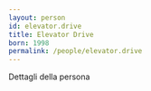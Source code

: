 ```yaml
---
layout: person
id: elevator.drive
title: Elevator Drive
born: 1998
permalink: /people/elevator.drive
---
```


Dettagli della persona 